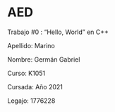 # AED
Trabajo #0 :
“Hello, World” en C++

Apellido:
Marino

Nombre:
Germán Gabriel

Curso:
K1051

Cursada:
Año 2021

Legajo:
1776228


